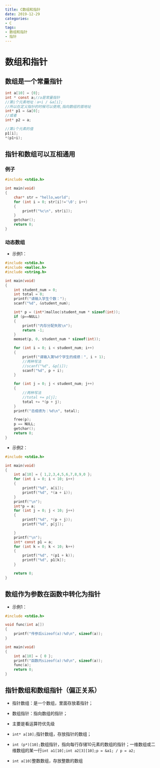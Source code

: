 ```yaml
---
title: C数组和指针
date: 2019-12-29
categories: 
- C
tags: 
- 数组和指针
- 指针
---
```


# 数组和指针
## 数组是一个常量指针

```c
int a[10] = {0};
int * const a;//a是常量指针
//第i个元素地址：a+i / &a[i];
//所以在定义指针的时候可以使用,指向数组的首地址
int* p1 = &a[0];
//或者
int* p2 = a;

//第i个元素的值
p1[i];
*(p1+i);

```

## 指针和数组可以互相通用
### 例子
```c
#include <stdio.h>

int main(void) 
{
	char* str = "hello,world";
	for (int i = 0; str[i]!='\0'; i++)
	{
		printf("%c\n", str[i]);
	}
	getchar();
	return 0;
}
```

### 动态数组
- 示例1：
```c
#include <stdio.h>
#include <malloc.h>
#include <string.h>

int main(void) 
{
	int student_num = 0;
	int total = 0;
	printf("请输入学生个数：");
	scanf("%d", &student_num);

	int* p = (int*)malloc(student_num * sizeof(int));
	if (p==NULL)
	{
		printf("内存分配失败\n");
		return -1;
	}
	memset(p, 0, student_num * sizeof(int));

	for (int i = 0; i < student_num; i++)
	{
		printf("请输入第%d个学生的成绩：", i + 1);
        //两种写法
		//scanf("%d", &p[i]);
		scanf("%d", p + i);
	}

	for (int j = 0; j < student_num; j++)
	{
        //两种写法
		//total += p[j];
		total += *(p + j);
	}
	printf("总成绩为：%d\n", total);

    free(p);
	p == NULL;
	getchar();
	return 0;
}
```
- 示例2：
```c
#include <stdio.h>

int main(void) 
{
	int a[10] = { 1,2,3,4,5,6,7,8,9,0 };
	for (int i = 0; i < 10; i++)
	{
		printf("%d", a[i]);
		printf("%d", *(a + i));
	}
	printf("\n");
	int*p = a;
	for (int j = 0; j < 10; j++)
	{
		printf("%d", *(p + j));
		printf("%d", p[j]);

	}
	printf("\n");
	int* const p1 = a;
	for (int k = 0; k < 10; k++)
	{
		printf("%d", *(p1 + k));
		printf("%d", p1[k]);
	}

	return 0;
}
```
## 数组作为参数在函数中转化为指针
- 示例1：
```c
#include <stdio.h>

void func(int a[])
{
	printf("传参后sizeof(a):%d\n", sizeof(a));
}

int main(void) 
{
	int a[10] = { 0 };
	printf("函数内sizeof(a):%d\n", sizeof(a));
	func(a);
	return 0;
}
```

## 指针数组和数组指针（偏正关系）
- 指针数组：是一个数组，里面存放着指针；
- 数组指针：指向数组的指针；
- 主要是看运算符优先级

- ```int* a[10];```指针数组，存放指针的数组；
- ```int (p*)[10];```数组指针，指向每行存储10元素的数组的指针；一维数组或二维数组的某一行```int a1[10];int a2[3][10];p = &a1; / p = a2;```
- ```int a[10]```整数数组，存放整数的数组